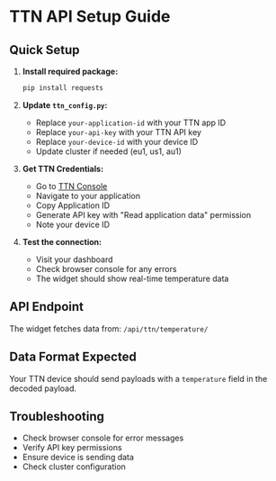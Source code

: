 # TTN API Setup Guide

## Quick Setup

1. **Install required package:**
   ```bash
   pip install requests
   ```

2. **Update `ttn_config.py`:**
   - Replace `your-application-id` with your TTN app ID
   - Replace `your-api-key` with your TTN API key  
   - Replace `your-device-id` with your device ID
   - Update cluster if needed (eu1, us1, au1)

3. **Get TTN Credentials:**
   - Go to [TTN Console](https://console.thethings.network/)
   - Navigate to your application
   - Copy Application ID
   - Generate API key with "Read application data" permission
   - Note your device ID

4. **Test the connection:**
   - Visit your dashboard
   - Check browser console for any errors
   - The widget should show real-time temperature data

## API Endpoint
The widget fetches data from: `/api/ttn/temperature/`

## Data Format Expected
Your TTN device should send payloads with a `temperature` field in the decoded payload.

## Troubleshooting
- Check browser console for error messages
- Verify API key permissions
- Ensure device is sending data
- Check cluster configuration







